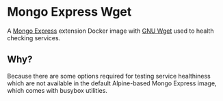 # Mongo Express Wget

A [Mongo Express](https://github.com/mongo-express/mongo-express/) extension Docker image with [GNU Wget](https://www.gnu.org/software/wget/) used to health checking services.

## Why?

Because there are some options required for testing service healthiness which are not available in the default Alpine-based Mongo Express image, which comes with busybox utilities.
